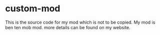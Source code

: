 # custom-mod
This is the source code for my mod which is not to be copied. My mod is ben ten mob mod. more details can be found on my website.
